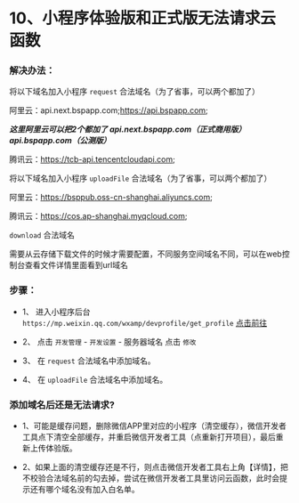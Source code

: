 # 10、小程序体验版和正式版无法请求云函数

### 解决办法：

将以下域名加入小程序 `request` 合法域名（为了省事，可以两个都加了）

阿里云：api.next.bspapp.com;https://api.bspapp.com;
	
___这里阿里云可以把2个都加了 api.next.bspapp.com（正式商用版） api.bspapp.com（公测版）___

腾讯云：https://tcb-api.tencentcloudapi.com;


将以下域名加入小程序 `uploadFile` 合法域名（为了省事，可以两个都加了）

阿里云：https://bsppub.oss-cn-shanghai.aliyuncs.com;

腾讯云：https://cos.ap-shanghai.myqcloud.com;

`download` 合法域名

需要从云存储下载文件的时候才需要配置，不同服务空间域名不同，可以在web控制台查看文件详情里面看到url域名


### 步骤：

- 1、 进入小程序后台 `https://mp.weixin.qq.com/wxamp/devprofile/get_profile` [点击前往](https://mp.weixin.qq.com/wxamp/devprofile/get_profile)

- 2、 点击 `开发管理` - `开发设置` - 服务器域名 点击 `修改`

- 3、 在 `request` 合法域名中添加域名。

- 4、 在 `uploadFile` 合法域名中添加域名。

### 添加域名后还是无法请求?

- 1、可能是缓存问题，删除微信APP里对应的小程序（清空缓存），微信开发者工具点下清空全部缓存，并重启微信开发者工具（点重新打开项目），最后重新上传体验版。

- 2、如果上面的清空缓存还是不行，则点击微信开发者工具右上角【详情】，把不校验合法域名前的勾去掉，尝试在微信开发者工具里访问云函数，此时会提示还有哪个域名没有加入白名单。